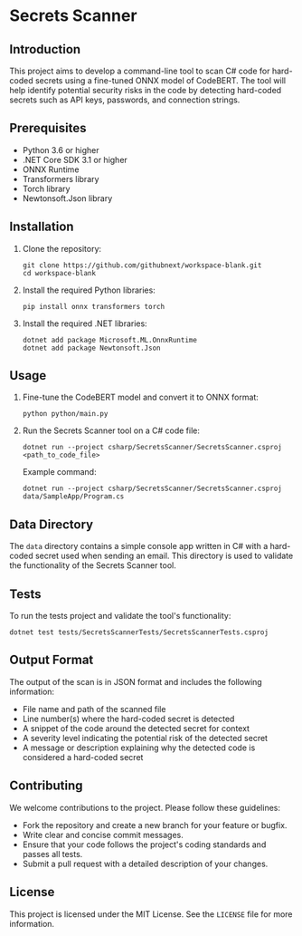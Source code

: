 # Secrets Scanner

## Introduction

This project aims to develop a command-line tool to scan C# code for hard-coded secrets using a fine-tuned ONNX model of CodeBERT. The tool will help identify potential security risks in the code by detecting hard-coded secrets such as API keys, passwords, and connection strings.

## Prerequisites

- Python 3.6 or higher
- .NET Core SDK 3.1 or higher
- ONNX Runtime
- Transformers library
- Torch library
- Newtonsoft.Json library

## Installation

1. Clone the repository:
   ```
   git clone https://github.com/githubnext/workspace-blank.git
   cd workspace-blank
   ```

2. Install the required Python libraries:
   ```
   pip install onnx transformers torch
   ```

3. Install the required .NET libraries:
   ```
   dotnet add package Microsoft.ML.OnnxRuntime
   dotnet add package Newtonsoft.Json
   ```

## Usage

1. Fine-tune the CodeBERT model and convert it to ONNX format:
   ```
   python python/main.py
   ```

2. Run the Secrets Scanner tool on a C# code file:
   ```
   dotnet run --project csharp/SecretsScanner/SecretsScanner.csproj <path_to_code_file>
   ```

   Example command:
   ```
   dotnet run --project csharp/SecretsScanner/SecretsScanner.csproj data/SampleApp/Program.cs
   ```

## Data Directory

The `data` directory contains a simple console app written in C# with a hard-coded secret used when sending an email. This directory is used to validate the functionality of the Secrets Scanner tool.

## Tests

To run the tests project and validate the tool's functionality:
```
dotnet test tests/SecretsScannerTests/SecretsScannerTests.csproj
```

## Output Format

The output of the scan is in JSON format and includes the following information:
- File name and path of the scanned file
- Line number(s) where the hard-coded secret is detected
- A snippet of the code around the detected secret for context
- A severity level indicating the potential risk of the detected secret
- A message or description explaining why the detected code is considered a hard-coded secret

## Contributing

We welcome contributions to the project. Please follow these guidelines:
- Fork the repository and create a new branch for your feature or bugfix.
- Write clear and concise commit messages.
- Ensure that your code follows the project's coding standards and passes all tests.
- Submit a pull request with a detailed description of your changes.

## License

This project is licensed under the MIT License. See the `LICENSE` file for more information.

